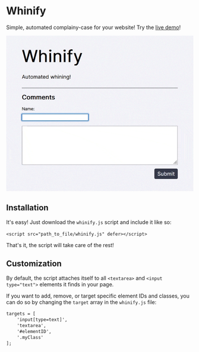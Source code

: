 # Whinify

Simple, automated complainy-case for your website! Try the [live demo](https://crabcode.github.io/whinify/)!

![Whinify in action](https://github.com/crabcode/whinify/blob/main/whinify.gif)

## Installation

It's easy! Just download the `whinify.js` script and include it like so:

```<script src="path_to_file/whinify.js" defer></script>```

That's it, the script will take care of the rest!

## Customization

By default, the script attaches itself to all `<textarea>` and `<input type="text">` elements it finds in your page.

If you want to add, remove, or target specific element IDs and classes, you can do so by changing the `target` array in the `whinify.js` file:

```
targets = [
    'input[type=text]',
    'textarea',
    '#elementID',
    '.myClass'
];
```